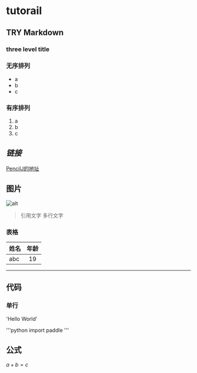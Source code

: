# tutorail
## TRY Markdown
### three level title

### 无序排列
* a
* b
* c

### 有序排列
1. a
2. b
3. c

## ***链接***
[PencilJ的地址](https://github.com "可以有标记")

## 图片
![alt](https://timgsa.baidu.com/timg?image&quality=80&size=b10000_10000&sec=1564557212&di=103def734c165fbf8da4c37bb45f2d5f&src=http://i2.hdslb.com/bfs/archive/e7e5c244d96ac4f36f6093e8c6b3ddc7c6cab20d.png)

> 引用文字
> 多行文字

### 表格
| 姓名 | 年龄 |
| --- |:---:|
| abc |  19 |

***
## 代码
### 单行

'Hello World'

'''python
import paddle
'''

## 公式
$a+b=c$
